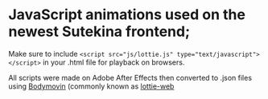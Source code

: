# JavaScript animations used on the newest Sutekina frontend;

Make sure to include `<script src="js/lottie.js" type="text/javascript"></script>` in your .html file for playback on browsers.

All scripts were made on Adobe After Effects then converted to .json files using [Bodymovin](https://aescripts.com/bodymovin/) (commonly known as [lottie-web](https://github.com/airbnb/lottie-web)
